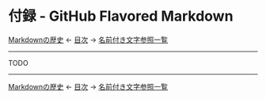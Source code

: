 # 付録 - GitHub Flavored Markdown

[Markdownの歴史]
← [目次] →
[名前付き文字参照一覧]

------------------------------------------------------------------------

TODO

------------------------------------------------------------------------

[Markdownの歴史]
← [目次] →
[名前付き文字参照一覧]

[Markdownの歴史]: history.md
[名前付き文字参照一覧]: named-character-references.md
[目次]: index.md#github-flavored-markdown
